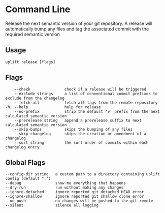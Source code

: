 # Command Line

Release the next semantic version of your git repository. A release will automatically bump any files and tag the associated commit with the required semantic version

## Usage

```text
uplift release [flags]
```

## Flags

```text
    --check               check if a release will be triggered
    --exclude strings     a list of conventional commit prefixes to exclude from the changelog
    --fetch-all           fetch all tags from the remote repository
-h, --help                help for release
    --no-prefix           strip the default 'v' prefix from the next calculated semantic version
    --prerelease string   append a prerelease suffix to next calculated semantic version
    --skip-bumps          skips the bumping of any files
    --skip-changelog      skips the creation or amendment of a changelog
    --sort string         the sort order of commits within each changelog entry
```

## Global Flags

```text
--config-dir string   a custom path to a directory containing uplift config (default ".")
--debug               show me everything that happens
--dry-run             run without making any changes
--ignore-detached     ignore reported git detached HEAD error
--ignore-shallow      ignore reported git shallow clone error
--no-push             no changes will be pushed to the git remote
--silent              silence all logging
```

